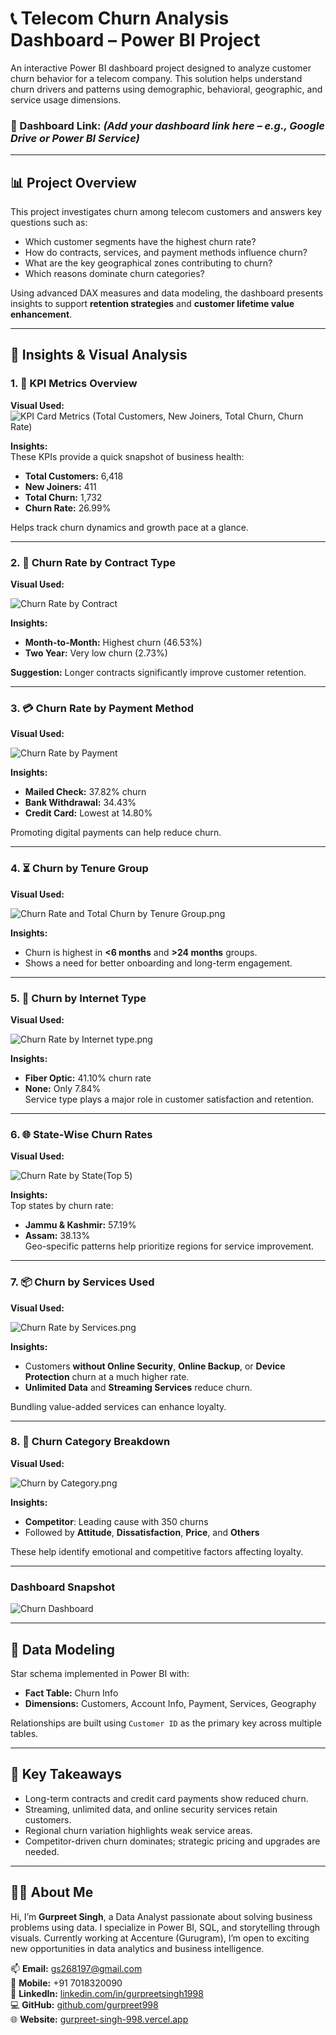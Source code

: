 
# 📞 Telecom Churn Analysis Dashboard – Power BI Project

An interactive Power BI dashboard project designed to analyze customer churn behavior for a telecom company. This solution helps understand churn drivers and patterns using demographic, behavioral, geographic, and service usage dimensions.

### 🔗 Dashboard Link: *(Add your dashboard link here – e.g., Google Drive or Power BI Service)*

---

## 📊 Project Overview

This project investigates churn among telecom customers and answers key questions such as:
- Which customer segments have the highest churn rate?
- How do contracts, services, and payment methods influence churn?
- What are the key geographical zones contributing to churn?
- Which reasons dominate churn categories?

Using advanced DAX measures and data modeling, the dashboard presents insights to support **retention strategies** and **customer lifetime value enhancement**.

---

## 🧠 Insights & Visual Analysis

### 1. 🧮 KPI Metrics Overview

**Visual Used:** ![KPI Card Metrics (Total Customers, New Joiners, Total Churn, Churn Rate)](https://github.com/gurpreet998/Telecom-Churn-Analysis/blob/main/Images/KPIs.png)

**Insights:**  
These KPIs provide a quick snapshot of business health:
- **Total Customers:** 6,418  
- **New Joiners:** 411  
- **Total Churn:** 1,732  
- **Churn Rate:** 26.99%  

Helps track churn dynamics and growth pace at a glance.

---

### 2. 🔗 Churn Rate by Contract Type

**Visual Used:** 



![Churn Rate by Contract](https://github.com/gurpreet998/Telecom-Churn-Analysis/blob/main/Images/cr%20%20y%20contract.png)




**Insights:**  
- **Month-to-Month:** Highest churn (46.53%)  
- **Two Year:** Very low churn (2.73%)  

**Suggestion:** Longer contracts significantly improve customer retention.

---

### 3. 💳 Churn Rate by Payment Method

**Visual Used:** 



![`Churn Rate by Payment`](https://github.com/gurpreet998/Telecom-Churn-Analysis/blob/main/Images/cr%20payment.png)




**Insights:**  
- **Mailed Check:** 37.82% churn  
- **Bank Withdrawal:** 34.43%  
- **Credit Card:** Lowest at 14.80%  

Promoting digital payments can help reduce churn.

---

### 4. ⏳ Churn by Tenure Group

**Visual Used:** 


![`Churn Rate and Total Churn by Tenure Group.png`](https://github.com/gurpreet998/Telecom-Churn-Analysis/blob/main/Images/cr%20tenure.png)




**Insights:**  
- Churn is highest in **<6 months** and **>24 months** groups.  
- Shows a need for better onboarding and long-term engagement.

---

### 5. 📡 Churn by Internet Type

**Visual Used:** 



![`Churn Rate by Internet type.png`](https://github.com/gurpreet998/Telecom-Churn-Analysis/blob/main/Images/cr%20internet%20final.png)




**Insights:**  
- **Fiber Optic:** 41.10% churn rate  
- **None:** Only 7.84%  
Service type plays a major role in customer satisfaction and retention.

---

### 6. 🌐 State-Wise Churn Rates

**Visual Used:** 


![Churn Rate by State(Top 5)](https://github.com/gurpreet998/Telecom-Churn-Analysis/blob/main/Images/cr%20state.png)




**Insights:**  
Top states by churn rate:
- **Jammu & Kashmir:** 57.19%  
- **Assam:** 38.13%  
Geo-specific patterns help prioritize regions for service improvement.

---

### 7. 📦 Churn by Services Used

**Visual Used:** 



![`Churn Rate by Services.png`](https://github.com/gurpreet998/Telecom-Churn-Analysis/blob/main/Images/cr%20services.png)




**Insights:**  
- Customers **without Online Security**, **Online Backup**, or **Device Protection** churn at a much higher rate.  
- **Unlimited Data** and **Streaming Services** reduce churn.  

Bundling value-added services can enhance loyalty.

---

### 8. 📁 Churn Category Breakdown

**Visual Used:** 



![`Churn by Category.png`](https://github.com/gurpreet998/Telecom-Churn-Analysis/blob/main/Images/cr%20reason.png)




**Insights:**  
- **Competitor**: Leading cause with 350 churns  
- Followed by **Attitude**, **Dissatisfaction**, **Price**, and **Others**  

These help identify emotional and competitive factors affecting loyalty.

---

### Dashboard Snapshot



![Churn Dashboard](https://github.com/gurpreet998/Telecom-Churn-Analysis/blob/main/Images/churn%20dashboard%20snapshot.png)




---

## 🧱 Data Modeling

Star schema implemented in Power BI with:

- **Fact Table:** Churn Info  
- **Dimensions:** Customers, Account Info, Payment, Services, Geography

Relationships are built using `Customer ID` as the primary key across multiple tables.

---

## 📌 Key Takeaways

- Long-term contracts and credit card payments show reduced churn.
- Streaming, unlimited data, and online security services retain customers.
- Regional churn variation highlights weak service areas.
- Competitor-driven churn dominates; strategic pricing and upgrades are needed.

---

## 🙋‍♂️ About Me

Hi, I’m **Gurpreet Singh**, a Data Analyst passionate about solving business problems using data. I specialize in Power BI, SQL, and storytelling through visuals. Currently working at Accenture (Gurugram), I’m open to exciting new opportunities in data analytics and business intelligence.

📫 **Email:** gs268197@gmail.com  
📱 **Mobile:** +91 7018320090  
🔗 **LinkedIn:** [linkedin.com/in/gurpreetsingh1998](https://linkedin.com/in/gurpreetsingh1998)  
💻 **GitHub:** [github.com/gurpreet998](https://github.com/gurpreet998)  
🌐 **Website:** [gurpreet-singh-998.vercel.app](https://gurpreet-singh-998.vercel.app)
